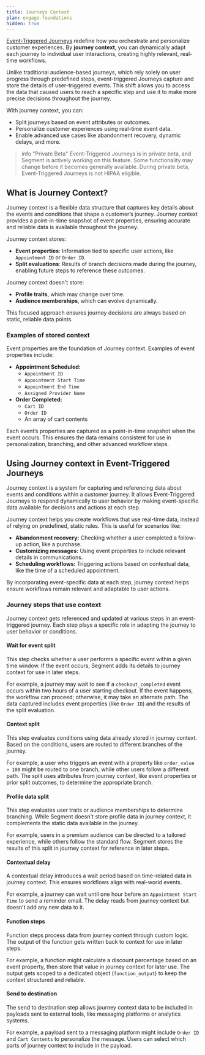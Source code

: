 ```yaml
---
title: Journeys Context
plan: engage-foundations
hidden: true
---
```


[Event-Triggered Journeys](/docs/engage/journeys/event-triggered-journeys/) redefine how you orchestrate and personalize customer experiences. By  **journey context**, you can dynamically adapt each journey to individual user interactions, creating highly relevant, real-time workflows.

Unlike traditional audience-based journeys, which rely solely on user progress through predefined steps, event-triggered Journeys capture and store the details of user-triggered events. This shift allows you to access the data that caused users to reach a specific step and use it to make more precise decisions throughout the journey.

With journey context, you can:

- Split journeys based on event attributes or outcomes.
- Personalize customer experiences using real-time event data.
- Enable advanced use cases like abandonment recovery, dynamic delays, and more.

> info "Private Beta"
> Event-Triggered Journeys is in private beta, and Segment is actively working on this feature. Some functionality may change before it becomes generally available. During private beta, Event-Triggered Journeys is not HIPAA eligible.

## What is Journey Context?

Journey context is a flexible data structure that captures key details about the events and conditions that shape a customer’s journey. Journey context provides a point-in-time snapshot of event properties, ensuring accurate and reliable data is available throughout the journey.

Journey context stores:

- **Event properties**: Information tied to specific user actions, like `Appointment ID` or `Order ID`.
- **Split evaluations**: Results of branch decisions made during the journey, enabling future steps to reference these outcomes.

Journey context doesn't store:
- **Profile traits**, which may change over time.
- **Audience memberships**, which can evolve dynamically.

This focused approach ensures journey decisions are always based on static, reliable data points.

### Examples of stored context

Event properties are the foundation of Journey context. Examples of event properties include:

- **Appointment Scheduled:**
  - `Appointment ID`
  - `Appointment Start Time`
  - `Appointment End Time`
  - `Assigned Provider Name`
- **Order Completed:**
  - `Cart ID`
  - `Order ID`
  - An array of cart contents

Each event’s properties are captured as a point-in-time snapshot when the event occurs. This ensures the data remains consistent for use in personalization, branching, and other advanced workflow steps.

## Using Journey context in Event-Triggered Journeys

Journey context is a system for capturing and referencing data about events and conditions within a customer journey. It allows Event-Triggered Journeys to respond dynamically to user behavior by making event-specific data available for decisions and actions at each step.

Journey context helps you create workflows that use real-time data, instead of relying on predefined, static rules. This is useful for scenarios like:

- **Abandonment recovery:** Checking whether a user completed a follow-up action, like a purchase.
- **Customizing messages:** Using event properties to include relevant details in communications.
- **Scheduling workflows:** Triggering actions based on contextual data, like the time of a scheduled appointment.

By incorporating event-specific data at each step, journey context helps ensure workflows remain relevant and adaptable to user actions.

### Journey steps that use context

Journey context gets referenced and updated at various steps in an event-triggered journey. Each step plays a specific role in adapting the journey to user behavior or conditions.

#### Wait for event split

This step checks whether a user performs a specific event within a given time window. If the event occurs, Segment adds its details to journey context for use in later steps.

For example, a journey may wait to see if a `checkout_completed` event occurs within two hours of a user starting checkout. If the event happens, the workflow can proceed; otherwise, it may take an alternate path. The data captured includes event properties (like `Order ID`) and the results of the split evaluation.

#### Context split

This step evaluates conditions using data already stored in journey context. Based on the conditions, users are routed to different branches of the journey.

For example, a user who triggers an event with a property like `order_value > 100` might be routed to one branch, while other users follow a different path. The split uses attributes from journey context, like event properties or prior split outcomes, to determine the appropriate branch.

#### Profile data split

This step evaluates user traits or audience memberships to determine branching. While Segment doesn't store profile data in journey context, it complements the static data available in the journey.

For example, users in a premium audience can be directed to a tailored experience, while others follow the standard flow. Segment stores the results of this split in journey context for reference in later steps.

#### Contextual delay

A contextual delay introduces a wait period based on time-related data in journey context. This ensures workflows align with real-world events.

For example, a journey can wait until one hour before an `Appointment Start Time` to send a reminder email. The delay reads from journey context but doesn't add any new data to it.

#### Function steps

Function steps process data from journey context through custom logic. The output of the function gets written back to context for use in later steps.

For example, a function might calculate a discount percentage based on an event property, then store that value in journey context for later use. The output gets scoped to a dedicated object (`function_output`) to keep the context structured and reliable.

#### Send to destination

The send to destination step allows journey context data to be included in payloads sent to external tools, like messaging platforms or analytics systems.

For example, a payload sent to a messaging platform might include `Order ID` and `Cart Contents` to personalize the message. Users can select which parts of journey context to include in the payload.

<!--

3. Using Journey Context
Overview of how context supports orchestration and personalization.
Examples of event data and their role in customer journeys.
4. Journey Step Features
Subsections for:
Wait for Event Split
Context Split
Profile Data Split
Contextual Delay
Function Steps
Send to Destination
Explain how each step uses or modifies journey context.
5. Context Structure
Explanation of context organization and data flow.
Include a sample payload for reference.
6. Best Practices
Tips for optimizing journeys with context (e.g., using filters, testing).
7. Example Use Cases
Illustrative scenarios demonstrating the power of journey context in real-world applications.
8. Troubleshooting and FAQs
Common issues and resolutions.
Clarifications about limitations (e.g., context doesn’t store dynamic traits).


-->